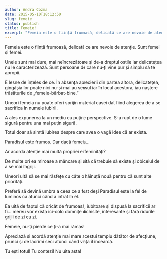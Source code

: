 ```yaml
---
author: Andra Cozma
date: 2015-05-10T18:12:50
slug: femeie
status: publish
title: Femeie!
excerpt: "Femeia este o ființă frumoasă, delicată ce are nevoie de atenție. Sunt femei și femei. Unele sunt mai dure, mai  "
---
```

Femeia este o ființă frumoasă, delicată ce are nevoie de atenție. Sunt femei și femei.

Unele sunt mai dure, mai neîncrezătoare și de-a dreptul ostile iar delicatețea nu le caracterizează. Sunt persoane de care nu-ți vine pur și simplu să te apropii.

E lesne de înțeles de ce. În absența aprecierii din partea altora, delicatețea, gingășia lor poate nici nu-și mai au sensul iar în locul acestora, iau naștere trăsăturile de „femeie-bărbat-bine.”

Uneori femeia nu poate oferi sprijin material casei dat fiind alegerea de a se sacrifica în numele iubirii.

A ales expunerea la un mediu cu puține perspective. S-a rupt de o lume sigură pentru una mai puțin sigură.

Totul doar să simtă iubirea despre care avea o vagă idee că ar exista.

Paradisul este frumos. Dar dacă femeia…

Ar acorda atenție mai multă propriei ei feminități?

De multe ori ea miroase a mâncare și uită că trebuie să existe și obiceiul de a se mai îngriji.

Uneori uită să se mai răsfețe cu câte o hăinuță nouă pentru că sunt alte priorități.

Preferă să devină umbra a ceea ce a fost deși Paradisul este la fel de luminos ca atunci când a intrat în el.

Ea uită de faptul că oricât de frumoasă, iubitoare și dispusă la sacrificii ar fi… mereu vor exista ici-colo domnițe dichisite, interesante și fără ridurile grijii de zi cu zi.

Femeie, nu-ți pierde ce ți-a mai rămas!

Apreciază și acordă atenție mai mare acestui templu dătător de afecțiune, prunci și de lacrimi seci atunci când viața îl încearcă.

Tu ești totul! Tu contezi! Nu uita asta!
    